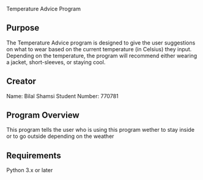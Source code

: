 Temperature Advice Program

## Purpose

The Temperature Advice program is designed to give the user suggestions on what to wear based on the current temperature (in Celsius) they input. Depending on the temperature, the program will recommend either wearing a jacket, short-sleeves, or staying cool.

## Creator

Name: Bilal Shamsi
Student Number: 770781

## Program Overview

This program tells the user who is using this program wether to stay inside or to go outside depending on the weather 
## Requirements

Python 3.x or later

